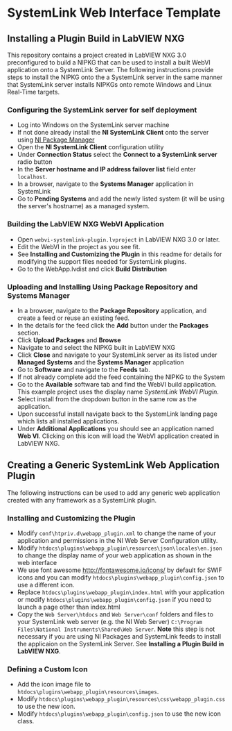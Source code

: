 # SystemLink Web Interface Template

## Installing a Plugin Build in LabVIEW NXG
This repository contains a project created in LabVIEW NXG 3.0 preconfigured to build a NIPKG that can be used to install a built WebVI application onto a SystemLink Server. The following instructions provide steps to install the NIPKG onto the a SystemLink server in the same manner that SystemLink server installs NIPKGs onto remote Windows and Linux Real-Time targets. 

### Configuring the SystemLink server for self deployment
* Log into Windows on the SystemLink server machine
* If not done already install the **NI SystemLink Client** onto the server using [NI Package Manager](https://www.ni.com/en-us/support/downloads/software-products/download.package-manager.html)
* Open the **NI SystemLink Client** configuration utility
* Under **Connection Status** select the **Connect to a SystemLink server** radio button
* In the **Server hostname and IP address failover list** field enter `localhost`. 
* In a browser, navigate to the **Systems Manager** application in SystemLink
* Go to **Pending Systems** and add the newly listed system (it will be using the server's hostname) as a managed system. 

### Building the LabVIEW NXG WebVI Application
* Open `webvi-systemlink-plugin.lvproject` in LabVIEW NXG 3.0 or later.
* Edit the WebVI in the project as you see fit. 
* See **Installing and Customizing the Plugin** in this readme for details for modifying the support files needed for SystemLink plugins. 
* Go to the WebApp.lvdist and click **Build Distribution**

### Uploading and Installing Using Package Repository and Systems Manager
* In a browser, navigate to the **Package Repository** application, and create a feed or reuse an existing feed. 
* In the details for the feed click the **Add** button under the **Packages** section.
* Click **Upload Packages** and **Browse**
* Navigate to and select the NIPKG built in LabVIEW NXG
* Click **Close** and navigate to your SystemLink server as its listed under **Managed Systems** and the **Systems Manager** application
* Go to **Software** and navigate to the **Feeds** tab.
* If not already complete add the feed containing the NIPKG to the System
* Go to the **Available** software tab and find the WebVI build application. This example project uses the display name *SystemLink WebVI Plugin*. 
* Select install from the dropdown button in the same row as the application. 
* Upon successful install navigate back to the SystemLink landing page which lists all installed applications. 
* Under **Additional Applications** you should see an application named **Web VI**. Clicking on this icon will load the WebVI application created in LabVIEW NXG. 

## Creating a Generic SystemLink Web Application Plugin
The following instructions can be used to add any generic web application created with any framework as a SystemLink plugin.

### Installing and Customizing the Plugin
* Modify `conf\htpriv.d\webapp_plugin.xml` to change the name of your application and permissions in the NI Web Server Configuration utility.
* Modify `htdocs\plugins\webapp_plugin\resources\json\locales\en.json` to change the display name of your web application as shown in the web interface
* We use font awesome <http://fontawesome.io/icons/> by default for SWIF icons and you can modify `htdocs\plugins\webapp_plugin\config.json` to use a different icon.
* Replace `htdocs\plugins\webapp_plugin\index.html` with your application or modify `htdocs\plugins\webapp_plugin\config.json` if you need to launch a page other than index.html
* Copy the `Web Server\htdocs` and `Web Server\conf` folders and files to your SystemLink web server (e.g. the NI Web Server)  `C:\Program Files\National Instruments\Shared\Web Server`. **Note** this step is not necessary if you are using NI Packages and SystemLink feeds to install the applicaion on the SystemLink Server. See **Installing a Plugin Build in LabVIEW NXG**.

### Defining a Custom Icon
* Add the icon image file to `htdocs\plugins\webapp_plugin\resources\images`.
* Modify `htdocs\plugins\webapp_plugin\resources\css\webapp_plugin.css` to use the new icon.
* Modify `htdocs\plugins\webapp_plugin\config.json` to use the new icon class.
